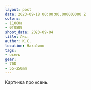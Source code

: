 ```yaml
---
layout: post
date: 2023-09-18 00:00:00.000000000 Z
colors:
- 11080a
- 0f0809
shoot_date: 2023-09-04
title: Лист
author: К.С.
location: Нахабино
tags:
- осень
gear:
- 70D
- 55-250mm
---
```

Картинка про осень.

